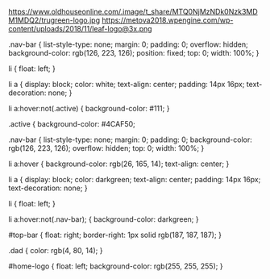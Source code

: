 https://www.oldhouseonline.com/.image/t_share/MTQ0NjMzNDk0Nzk3MDM1MDQ2/trugreen-logo.jpg
https://metova2018.wpengine.com/wp-content/uploads/2018/11/leaf-logo@3x.png


.nav-bar {
  list-style-type: none;
  margin: 0;
  padding: 0;
  overflow: hidden;
  background-color: rgb(126, 223, 126);
  position: fixed;
  top: 0;
  width: 100%;
}

li {
  float: left;
}

li a {
  display: block;
  color: white;
  text-align: center;
  padding: 14px 16px;
  text-decoration: none;
}

li a:hover:not(.active) {
  background-color: #111;
}

.active {
  background-color: #4CAF50;










  .nav-bar {
    list-style-type: none;
    margin: 0;
    padding: 0;
    background-color: rgb(126, 223, 126);
    overflow: hidden;
    top: 0;
    width: 100%;
}

li a:hover {
    background-color: rgb(26, 165, 14);
    text-align: center;
}

li a {
    display: block;
    color: darkgreen;
    text-align: center;
    padding: 14px 16px;
    text-decoration: none;
}

li {
    float: left;
}

li a:hover:not(.nav-bar); {
    background-color: darkgreen;
}


#top-bar {
    float: right;
    border-right: 1px solid rgb(187, 187, 187);
}

.dad {
    color: rgb(4, 80, 14);
}

#home-logo {
    float: left;
    background-color: rgb(255, 255, 255);
} 
